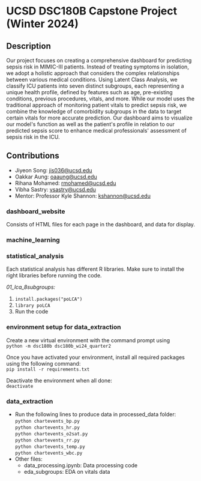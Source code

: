 # UCSD DSC180B Capstone Project (Winter 2024)
## Description 

Our project focuses on creating a comprehensive dashboard for predicting sepsis risk in MIMIC-III patients. Instead of treating symptoms in isolation, we adopt a holistic approach that considers the complex relationships between various medical conditions. Using Latent Class Analysis, we classify ICU patients into seven distinct subgroups, each representing a unique health profile, defined by features such as age, pre-existing conditions, previous procedures, vitals, and more. While our model uses the traditional approach of monitoring patient vitals to predict sepsis risk, we combine the knowledge of comorbidity subgroups in the data to target certain vitals for more accurate prediction. Our dashboard aims to visualize our model's function as well as the patient's profile in relation to our predicted sepsis score to enhance medical professionals' assessment of sepsis risk in the ICU. 



## Contributions
- Jiyeon Song: jis036@ucsd.edu
- Oakkar Aung: oaaung@ucsd.edu
- Rihana Mohamed: rmohamed@ucsd.edu
- Vibha Sastry: vsastry@ucsd.edu
- Mentor: Professor Kyle Shannon: kshannon@ucsd.edu

### dashboard_website
Consists of HTML files for each page in the dashboard, and data for display.

### machine_learning

### statistical_analysis
Each statistical analysis has different R libraries. Make sure to install the right libraries before running the code.

_01_lca_8subgroups:_
1. `install.packages("poLCA")`
2. `library poLCA`
3. Run the code

### environment setup for data_extraction
Create a new virtual environment with the command prompt using<br>
`python -m dsc180b dsc180b_wi24_quarter2`

Once you have activated your environment, install all required packages using the following command: <br>
`pip install -r requirements.txt`

Deactivate the environment when all done: <br>
`deactivate`

### data_extraction
- Run the following lines to produce data in processed_data folder:<br>
    `python chartevents_bp.py`<br>
    `python chartevents_hr.py`<br>
    `python chartevents_o2sat.py`<br>
    `python chartevents_rr.py`<br>
    `python chartevents_temp.py`<br>
    `python chartevents_wbc.py`<br>
- Other files:
    - data_processing.ipynb: Data processing code
    - eda_subgroups: EDA on vitals data




 

